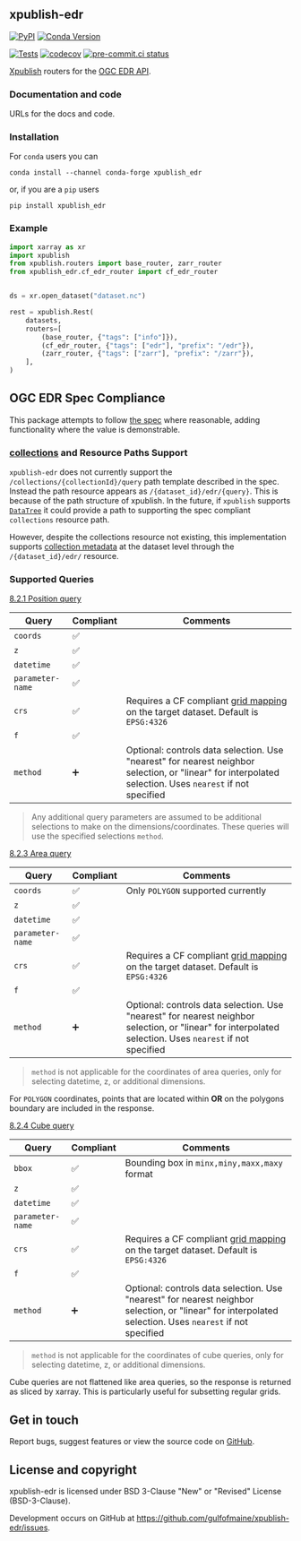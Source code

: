## xpublish-edr

[![PyPI](https://img.shields.io/pypi/v/xpublish-edr)](https://pypi.org/project/xpublish-edr/)
[![Conda Version](https://img.shields.io/conda/vn/conda-forge/xpublish-edr.svg)](https://anaconda.org/conda-forge/xpublish-edr)

[![Tests](https://github.com/gulfofmaine/xpublish-edr/actions/workflows/tests.yml/badge.svg)](https://github.com/gulfofmaine/xpublish-edr/actions/workflows/tests.yml)
[![codecov](https://codecov.io/gh/xpublish-community/xpublish-edr/branch/main/graph/badge.svg?token=19AE9JWWWD)](https://codecov.io/gh/xpublish-community/xpublish-edr)
[![pre-commit.ci status](https://results.pre-commit.ci/badge/github/xpublish-community/xpublish-edr/main.svg)](https://results.pre-commit.ci/latest/github/xpublish-community/xpublish-edr/main)

[Xpublish](https://xpublish.readthedocs.io/en/latest/) routers for the [OGC EDR API](https://ogcapi.ogc.org/edr/).

### Documentation and code

URLs for the docs and code.

### Installation

For `conda` users you can

```shell
conda install --channel conda-forge xpublish_edr
```

or, if you are a `pip` users

```shell
pip install xpublish_edr
```

### Example

```python
import xarray as xr
import xpublish
from xpublish.routers import base_router, zarr_router
from xpublish_edr.cf_edr_router import cf_edr_router


ds = xr.open_dataset("dataset.nc")

rest = xpublish.Rest(
    datasets,
    routers=[
        (base_router, {"tags": ["info"]}),
        (cf_edr_router, {"tags": ["edr"], "prefix": "/edr"}),
        (zarr_router, {"tags": ["zarr"], "prefix": "/zarr"}),
    ],
)
```


## OGC EDR Spec Compliance

This package attempts to follow [the spec](https://docs.ogc.org/is/19-086r6/19-086r6.html) where reasonable, adding functionality where the value is demonstrable.

### [collections](https://docs.ogc.org/is/19-086r6/19-086r6.html#_e55ba0f5-8f24-4f1b-a7e3-45775e39ef2e) and Resource Paths Support

`xpublish-edr` does not currently support the `/collections/{collectionId}/query` path template described in the spec. Instead the path resource appears as `/{dataset_id}/edr/{query}`. This is because of the path structure of xpublish. In the future, if `xpublish` supports [`DataTree`](https://docs.xarray.dev/en/stable/generated/xarray.DataTree.html) it could provide a path to supporting the spec compliant `collections` resource path.

 However, despite the collections resource not existing, this implementation supports [collection metadata](https://docs.ogc.org/is/19-086r6/19-086r6.html#_5d07dde9-231a-4652-a1f3-dd036c337bdc) at the dataset level through the `/{dataset_id}/edr/` resource.

### Supported Queries

[8.2.1 Position query](https://docs.ogc.org/is/19-086r6/19-086r6.html#_bbda46d4-04c5-426b-bea3-230d592fe1c2)

| Query  | Compliant | Comments
| ------------- | ------------- | ------------- |
| `coords`  | ✅ | |
| `z`  | ✅ | |
| `datetime`  | ✅ | |
| `parameter-name`  | ✅   | |
| `crs`  | ✅  | Requires a CF compliant [grid mapping](https://cf-xarray.readthedocs.io/en/latest/grid_mappings.html) on the target dataset. Default is `EPSG:4326` |
| `f`  | ✅ | |
| `method`  | ➕ | Optional: controls data selection. Use "nearest" for nearest neighbor selection, or "linear" for interpolated selection. Uses `nearest` if not specified |

> Any additional query parameters are assumed to be additional selections to make on the dimensions/coordinates. These queries will use the specified selections `method`.

[8.2.3 Area query](https://docs.ogc.org/is/19-086r6/19-086r6.html#_c92d1888-dc80-454f-8452-e2f070b90dcd)

| Query  | Compliant | Comments
| ------------- | ------------- | ------------- |
| `coords`  | ✅ | Only `POLYGON` supported currently |
| `z`  | ✅   | |
| `datetime`  | ✅ | |
| `parameter-name`  | ✅   | |
| `crs`  | ✅  | Requires a CF compliant [grid mapping](https://cf-xarray.readthedocs.io/en/latest/grid_mappings.html) on the target dataset. Default is `EPSG:4326` |
| `f`  | ✅   | |
| `method`  | ➕ | Optional: controls data selection. Use "nearest" for nearest neighbor selection, or "linear" for interpolated selection. Uses `nearest` if not specified |

> `method` is not applicable for the coordinates of area queries, only for selecting datetime, z, or additional dimensions.

For `POLYGON` coordinates, points that are located within **OR** on the polygons boundary are included in the response.

[8.2.4 Cube query](https://docs.ogc.org/is/19-086r6/19-086r6.html#_c92d1888-dc80-454f-8452-e2f070b90dcd)

| Query  | Compliant | Comments
| ------------- | ------------- | ------------- |
| `bbox`  | ✅ | Bounding box in `minx,miny,maxx,maxy` format |
| `z`  | ✅ | |
| `datetime`  | ✅ | |
| `parameter-name`  | ✅ | |
| `crs`  | ✅ | Requires a CF compliant [grid mapping](https://cf-xarray.readthedocs.io/en/latest/grid_mappings.html) on the target dataset. Default is `EPSG:4326` |
| `f`  | ✅ | |
| `method`  | ➕ | Optional: controls data selection. Use "nearest" for nearest neighbor selection, or "linear" for interpolated selection. Uses `nearest` if not specified |

> `method` is not applicable for the coordinates of cube queries, only for selecting datetime, z, or additional dimensions.

Cube queries are not flattened like area queries, so the response is returned as sliced by xarray. This is particularly useful for subsetting regular grids.

## Get in touch

Report bugs, suggest features or view the source code on [GitHub](https://github.com/gulfofmaine/xpublish-edr/issues).


## License and copyright

xpublish-edr is licensed under BSD 3-Clause "New" or "Revised" License (BSD-3-Clause).

Development occurs on GitHub at <https://github.com/gulfofmaine/xpublish-edr/issues>.
